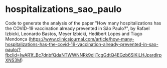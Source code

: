 # hospitalizations_sao_paulo
Code to generate the analysis of the paper "How many hospitalizations has the COVID-19 vaccination already prevented in São Paulo?", by Rafael Izbicki, Leonardo Bastos, Meyer Izbicki, Hedibert Lopes and Tiago Mendonça (https://www.clinicsjournal.com/article/how-many-hospitalizations-has-the-covid-19-vaccination-already-prevented-in-sao-paulo/?fbclid=IwAR1f_Bc7dnbfQdaNTWWNNRk9djjTcgGdtQ4EGzb6SlKiLHJpsrdlrpXNS3M)

